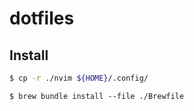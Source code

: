 # dotfiles


## Install

```bash
$ cp -r ./nvim ${HOME}/.config/

```

```
$ brew bundle install --file ./Brewfile
```

